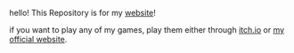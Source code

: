 hello! This Repository is for my [website](https://explysm.github.io/yikegame-website)! 

if you want to play any of my games, play them either through [itch.io](https://yikegames.itch.io/jab) or [my official website](explysm.github.io/yikegame-website).

